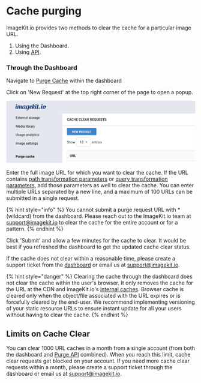 # Cache purging

ImageKit.io provides two methods to clear the cache for a particular image URL.

1. Using the Dashboard.
2. Using [API](../api-reference/media-api/purge-cache.md).

### Through the Dashboard

Navigate to [Purge Cache](https://imagekit.io/dashboard#cache) within the dashboard

Click on 'New Request' at the top right corner of the page to open a popup.

![](../.gitbook/assets/screenshot-2020-06-15-at-1.11.33-pm.png)

Enter the full image URL for which you want to clear the cache. If the URL contains [path transformation parameters](image-transformations/#transformations-as-a-path-parameter) or [query transformation parameters](image-transformations/#transformations-as-a-query-parameter), add those parameters as well to clear the cache. You can enter multiple URLs separated by a new line, and a maximum of 100 URLs can be submitted in a single request.

{% hint style="info" %}
You cannot submit a purge request URL with \* \(wildcard\) from the dashboard. Please reach out to the ImageKit.io team at [support@imagekit.io](mailto:customer-support@imagekit.io) to clear the cache for the entire account or for a pattern.
{% endhint %}

Click 'Submit' and allow a few minutes for the cache to clear. It would be best if you refreshed the dashboard to get the updated cache clear status.

If the cache does not clear within a reasonable time, please create a support ticket from the [dashboard](https://imagekit.io/dashboard) or email us at [support@imagekit.io](mailto:customer-support@imagekit.io).

{% hint style="danger" %}
Clearing the cache through the dashboard does not clear the cache within the user's browser. It only removes the cache for the URL at the CDN and ImageKit.io's [internal caches](caches.md#internal-caching). Browser cache is cleared only when the object/file associated with the URL expires or is forcefully cleared by the end-user. We recommend implementing versioning of your static resource URLs to ensure instant update for all your users without having to clear the cache.
{% endhint %}

## Limits on Cache Clear

You can clear 1000 URL caches in a month from a single account \(from both the dashboard and [Purge API](../api-reference/media-api/purge-cache.md) combined\). When you reach this limit, cache clear requests get blocked on your account. If you need more cache clear requests within a month, please create a support ticket through the dashboard or email us at [support@imagekit.io](mailto:customer-support@imagekit.io).


